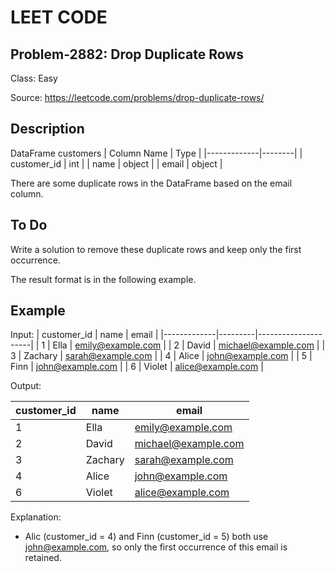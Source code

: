 # LEET CODE
## Problem-2882: Drop Duplicate Rows
Class: Easy

Source: https://leetcode.com/problems/drop-duplicate-rows/

## Description
DataFrame customers
| Column Name | Type   |
|-------------|--------|
| customer_id | int    |
| name        | object |
| email       | object |

There are some duplicate rows in the DataFrame based on the email column.

## To Do
Write a solution to remove these duplicate rows and keep only the first occurrence.

The result format is in the following example.

## Example

Input:
| customer_id | name    | email               |
|-------------|---------|---------------------|
| 1           | Ella    | emily@example.com   |
| 2           | David   | michael@example.com |
| 3           | Zachary | sarah@example.com   |
| 4           | Alice   | john@example.com    |
| 5           | Finn    | john@example.com    |
| 6           | Violet  | alice@example.com   |

Output:  

| customer_id | name    | email               |
|-------------|---------|---------------------|
| 1           | Ella    | emily@example.com   |
| 2           | David   | michael@example.com |
| 3           | Zachary | sarah@example.com   |
| 4           | Alice   | john@example.com    |
| 6           | Violet  | alice@example.com   |

Explanation:
- Alic (customer_id = 4) and Finn (customer_id = 5) both use john@example.com, so only the first occurrence of this email is retained.
